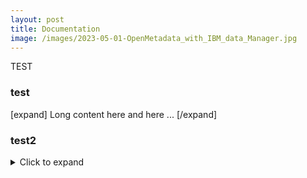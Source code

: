 ```yaml
---
layout: post
title: Documentation
image: /images/2023-05-01-OpenMetadata_with_IBM_data_Manager.jpg
---
```


TEST

### test
[expand]
Long content here
and here
...
[/expand]

### test2
<details>
	<summary>Click to expand</summary>
	Long content here
	and here
</details>